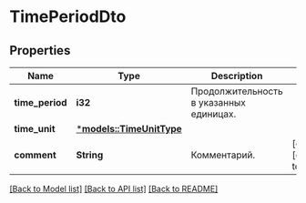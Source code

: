 # TimePeriodDto

## Properties
Name | Type | Description | Notes
------------ | ------------- | ------------- | -------------
**time_period** | **i32** | Продолжительность в указанных единицах. | 
**time_unit** | [***models::TimeUnitType**](TimeUnitType.md) |  | 
**comment** | **String** | Комментарий. | [optional] [default to None]

[[Back to Model list]](../README.md#documentation-for-models) [[Back to API list]](../README.md#documentation-for-api-endpoints) [[Back to README]](../README.md)


